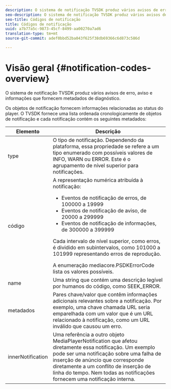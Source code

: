 ```yaml
---
description: O sistema de notificação TVSDK produz vários avisos de erro, aviso e informações que fornecem metadados de diagnóstico.
seo-description: O sistema de notificação TVSDK produz vários avisos de erro, aviso e informações que fornecem metadados de diagnóstico.
seo-title: Códigos de notificação
title: Códigos de notificação
uuid: a7b77a5c-9873-45cf-8499-aa00270a7ad6
translation-type: tm+mt
source-git-commit: adef0bbd52ba043f625f38db69366c6d873c586d

---
```



# Visão geral {#notification-codes-overview}

O sistema de notificação TVSDK produz vários avisos de erro, aviso e informações que fornecem metadados de diagnóstico.

Os objetos de notificação fornecem informações relacionadas ao status do player. O TVSDK fornece uma lista ordenada cronologicamente de objetos de notificação e cada notificação contém os seguintes metadados:

<table frame="all" colsep="1" rowsep="1" id="table_DBA8CACF02DB4AF2B053E560850B49CE"> 
 <thead> 
  <tr rowsep="1"> 
   <th colname="1" class="entry"> Elemento </th> 
   <th colname="2" class="entry"> Descrição </th> 
  </tr> 
 </thead>
 <tbody> 
  <tr rowsep="1"> 
   <td colname="1"> type </td> 
   <td colname="2"> O tipo de notificação. Dependendo da plataforma, essa propriedade se refere a um tipo enumerado com possíveis valores de INFO, WARN ou ERROR. Este é o agrupamento de nível superior para notificações. </td> 
  </tr> 
  <tr rowsep="1"> 
   <td colname="1"> código </td> 
   <td colname="2">A representação numérica atribuída à notificação: 
    <ul id="ul_31AB497C6FFA452496DD09B0D78687B9"> 
     <li id="li_53E75022C50246E0982E315D04EFD8B3">Eventos de notificação de erros, de 100000 a 19999 </li> 
     <li id="li_11AE91D1325E4F718228E662C9C55F9A">Eventos de notificação de aviso, de 20000 a 299999 </li> 
     <li id="li_6D3EA03845294DC2BAD1ACF507639E51">Eventos de notificação de informações, de 300000 a 399999 </li> 
    </ul> <p>Cada intervalo de nível superior, como erros, é dividido em subintervalos, como 101000 a 101999 representando erros de reprodução. </p>
    <ph>
     A enumeração <span class="codeph"> mediacore.PSDKErrorCode</span> lista os valores possíveis.
    </ph> </td> 
  </tr> 
  <tr rowsep="1"> 
   <td colname="1"> name </td> 
   <td colname="2">Uma string que contém uma descrição legível por humanos do código, como <span class="codeph"> SEEK_ERROR</span>. </td> 
  </tr> 
  <tr rowsep="1"> 
   <td colname="1"> metadados </td> 
   <td colname="2">Pares chave/valor que contêm informações adicionais relevantes sobre a notificação. Por exemplo, uma chave chamada <span class="codeph"> URL</span> seria emparelhada com um valor que é um URL relacionado à notificação, como um URL inválido que causou um erro. </td> 
  </tr> 
  <tr rowsep="0"> 
   <td colname="1"> innerNotification </td> 
   <td colname="2">Uma referência a outro objeto <span class="codeph"> MediaPlayerNotification</span> que afetou diretamente essa notificação. Um exemplo pode ser uma notificação sobre uma falha de inserção de anúncio que corresponde diretamente a um conflito de inserção de linha do tempo. Nem todas as notificações fornecem uma notificação interna. </td> 
  </tr> 
 </tbody> 
</table>

